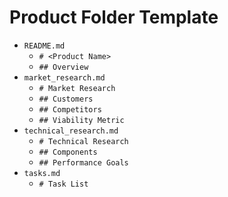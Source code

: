 # Product Folder Template

- `README.md`
  - `# <Product Name>`
  - `## Overview`
- `market_research.md`
  - `# Market Research`
  - `## Customers`
  - `## Competitors`
  - `## Viability Metric`
- `technical_research.md`
  - `# Technical Research`
  - `## Components`
  - `## Performance Goals`
- `tasks.md`
  - `# Task List`
